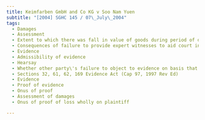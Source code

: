 ```yaml
---
title: Keimfarben GmbH and Co KG v Soo Nam Yuen 
subtitle: "[2004] SGHC 145 / 07\_July\_2004"
tags:
  - Damages
  - Assessment
  - Extent to which there was fall in value of goods during period of detention
  - Consequences of failure to provide expert witnesses to aid court in assessing claim
  - Evidence
  - Admissibility of evidence
  - Hearsay
  - Whether other party\'s failure to object to evidence on basis that it was hearsay affected issue of admissibility
  - Sections 32, 61, 62, 169 Evidence Act (Cap 97, 1997 Rev Ed)
  - Evidence
  - Proof of evidence
  - Onus of proof
  - Assessment of damages
  - Onus of proof of loss wholly on plaintiff

---
```


